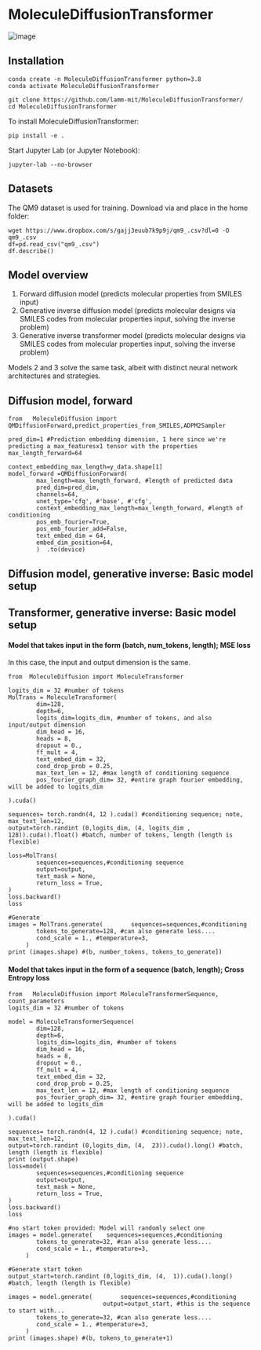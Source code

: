 # MoleculeDiffusionTransformer

![image](https://user-images.githubusercontent.com/101393859/230314630-120be040-f0ce-4239-b9f9-f0b1a39de0ab.png)

## Installation

```
conda create -n MoleculeDiffusionTransformer python=3.8
conda activate MoleculeDiffusionTransformer
```

```
git clone https://github.com/lamm-mit/MoleculeDiffusionTransformer/
cd MoleculeDiffusionTransformer
```
To install MoleculeDiffusionTransformer:
```
pip install -e .
```
Start Jupyter Lab (or Jupyter Notebook):
```
jupyter-lab --no-browser
```

## Datasets

The QM9 dataset is used for training. Download via and place in the home folder:

```
wget https://www.dropbox.com/s/gajj3euub7k9p9j/qm9_.csv?dl=0 -O qm9_.csv
df=pd.read_csv("qm9_.csv")
df.describe()
```

## Model overview

1. Forward diffusion model (predicts molecular properties from SMILES input)
2. Generative inverse diffusion model (predicts molecular designs via SMILES codes from molecular properties input, solving the inverse problem)
3. Generative inverse transformer model (predicts molecular designs via SMILES codes from molecular properties input, solving the inverse problem)

Models 2 and 3 solve the same task, albeit with distinct neural network architectures and strategies. 

## Diffusion model, forward

```
from   MoleculeDiffusion import QMDiffusionForward,predict_properties_from_SMILES,ADPM2Sampler

pred_dim=1 #Prediction embedding dimension, 1 here since we're predicting a max_featuresx1 tensor with the properties
max_length_forward=64
 
context_embedding_max_length=y_data.shape[1]
model_forward =QMDiffusionForward( 
        max_length=max_length_forward, #length of predicted data
        pred_dim=pred_dim,
        channels=64,
        unet_type='cfg', #'base', #'cfg',
        context_embedding_max_length=max_length_forward, #length of conditioning 
        pos_emb_fourier=True,
        pos_emb_fourier_add=False,
        text_embed_dim = 64,
        embed_dim_position=64,
        )  .to(device)  
```

## Diffusion model, generative inverse: Basic model setup 

## Transformer, generative inverse: Basic model setup 

#### Model that takes input in the form (batch, num_tokens, length); MSE loss

In this case, the input and output dimension is the same.
```
from  MoleculeDiffusion import MoleculeTransformer 

logits_dim = 32 #number of tokens
MolTrans = MoleculeTransformer(
        dim=128,
        depth=6,
        logits_dim=logits_dim, #number of tokens, and also input/output dimension
        dim_head = 16,
        heads = 8,
        dropout = 0.,
        ff_mult = 4,
        text_embed_dim = 32,
        cond_drop_prob = 0.25,
        max_text_len = 12, #max length of conditioning sequence
        pos_fourier_graph_dim= 32, #entire graph fourier embedding, will be added to logits_dim
        
).cuda()

sequences= torch.randn(4, 12 ).cuda() #conditioning sequence; note, max_text_len=12, 
output=torch.randint (0,logits_dim, (4, logits_dim , 128)).cuda().float() #batch, number of tokens, length (length is flexible)
 
loss=MolTrans(
        sequences=sequences,#conditioning sequence
        output=output,
        text_mask = None,
        return_loss = True,
)
loss.backward()
loss

#Generate
images = MolTrans.generate(        sequences=sequences,#conditioning
        tokens_to_generate=128, #can also generate less....
        cond_scale = 1., #temperature=3,  
     )  
print (images.shape) #(b, number_tokens, tokens_to_generate])
```

#### Model that takes input in the form of a sequence (batch, length); Cross Entropy loss

```
from   MoleculeDiffusion import MoleculeTransformerSequence, count_parameters
logits_dim = 32 #number of tokens

model = MoleculeTransformerSequence(
        dim=128,
        depth=6,
        logits_dim=logits_dim, #number of tokens  
        dim_head = 16,
        heads = 8,
        dropout = 0.,
        ff_mult = 4,
        text_embed_dim = 32,
        cond_drop_prob = 0.25,
        max_text_len = 12, #max length of conditioning sequence
        pos_fourier_graph_dim= 32, #entire graph fourier embedding, will be added to logits_dim
              
).cuda()

sequences= torch.randn(4, 12 ).cuda() #conditioning sequence; note, max_text_len=12, 
output=torch.randint (0,logits_dim, (4,  23)).cuda().long() #batch, length (length is flexible)
print (output.shape)
loss=model(
        sequences=sequences,#conditioning sequence
        output=output,
        text_mask = None,
        return_loss = True,
)
loss.backward()
loss

#no start token provided: Model will randomly select one
images = model.generate(    sequences=sequences,#conditioning
        tokens_to_generate=32, #can also generate less....
        cond_scale = 1., #temperature=3,  
     )  
     
#Generate start token
output_start=torch.randint (0,logits_dim, (4,  1)).cuda().long() #batch, length (length is flexible)

images = model.generate(        sequences=sequences,#conditioning
                           output=output_start, #this is the sequence to start with...
        tokens_to_generate=32, #can also generate less....
        cond_scale = 1., #temperature=3,  
     )  
print (images.shape) #(b, tokens_to_generate+1) 
```
